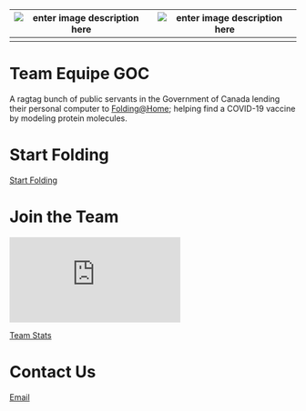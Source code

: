 
| ![enter image description here](https://media.giphy.com/media/dVuyBgq2z5gVBkFtDc/source.gif) | ![enter image description here](https://media.giphy.com/media/jjYGVvxgQSTsc/source.gif) |
|--|--|
|  |  |



# Team Equipe GOC
A ragtag bunch of public servants in the Government of Canada lending their personal computer to [Folding@Home](https://foldingathome.org/); helping find a COVID-19 vaccine by modeling protein molecules.

# Start Folding
[Start Folding](https://foldingathome.org/start-folding/)

# Join the Team


![alt text](https://folding.extremeoverclocking.com/graphs/production_day.php?s=&t=247377 "Team Stats ")

[Team Stats](https://stats.foldingathome.org/team/247377)

# Contact Us
[Email](mailto:teamequipegoc@gmail.com)
